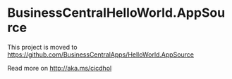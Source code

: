 # BusinessCentralHelloWorld.AppSource

This project is moved to https://github.com/BusinessCentralApps/HelloWorld.AppSource

Read more on http://aka.ms/cicdhol
